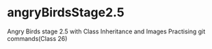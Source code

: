 # angryBirdsStage2.5
Angry Birds stage 2.5 with Class Inheritance and Images
Practising git commands(Class 26)